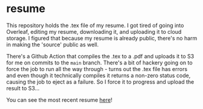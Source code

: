 # resume

This repository holds the .tex file of my resume. I got tired of going into Overleaf, editing my resume, downloading it, and uploading it to cloud storage. I figured that because my resume is already public, there's no harm in making the 'source' public as well.

There's a Github Action that compiles the .tex to a .pdf and uploads it to S3 for me on commits to the `main` branch. There's a bit of hackery going on to force the job to run all the way through - turns out the .tex file has errors and even though it technically compiles it returns a non-zero status code, causing the job to eject as a failure. So I force it to progress and upload the result to S3...

You can see the most recent resume [here](https://linkletter.s3.amazonaws.com/public/resume.pdf)!
